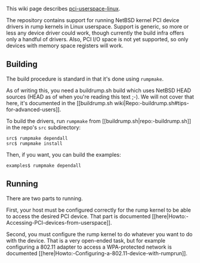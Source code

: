 This wiki page describes [pci-userspace-linux](http://repo.rumpkernel.org/pci-userspace-linux).

The repository contains support for running NetBSD kernel PCI device drivers in rump kernels in Linux userspace.  Support is generic, so more or less any device driver could work, though currently
the build infra offers only a handful of drivers.  Also, PCI I/O space is not yet supported,
so only devices with memory space registers will work.

Building
--------

The build procedure is standard in that it's done using `rumpmake`.

As of writing this, you need a buildrump.sh build which uses
NetBSD HEAD sources (HEAD as of when you're reading this text ;-).  We will
not cover that here, it's documented in the
[[buildrump.sh wiki|Repo:-buildrump.sh#tips-for-advanced-users]].

To build the drivers, run `rumpmake` from
[[buildrump.sh|repo:-buildrump.sh]] in the repo's `src` subdirectory:

```
src$ rumpmake dependall
src$ rumpmake install
```

Then, if you want, you can build the examples:

```
examples$ rumpmake dependall
```

Running
-------

There are two parts to running.

First, your host must be configured correctly for the rump kernel to be able to access the desired PCI device.  That part is documented [[here|Howto:-Accessing-PCI-devices-from-userspace]].

Second, you must configure the rump kernel to do whatever you want to do with the device.
That is a very open-ended task, but for example configuring a 802.11 adapter to access
a WPA-protected network is documented [[here|Howto:-Configuring-a-802.11-device-with-rumprun]].
